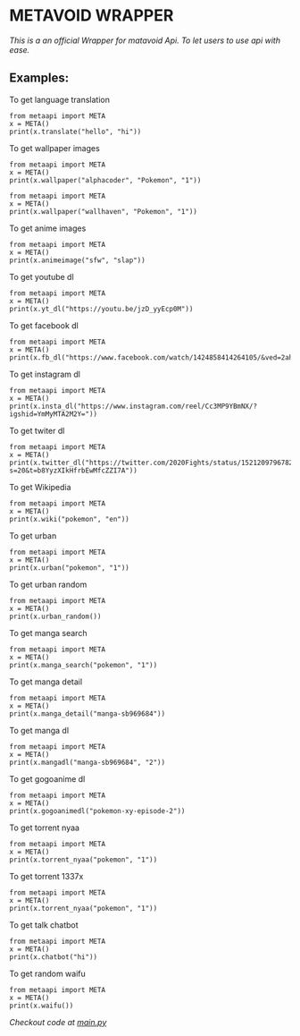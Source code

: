# **METAVOID WRAPPER**


_This is a an official Wrapper for matavoid Api. To let users to use api with ease._


## Examples:

To get language translation 

```
from metaapi import META
x = META()
print(x.translate("hello", "hi"))
```

To get wallpaper images

```
from metaapi import META
x = META()
print(x.wallpaper("alphacoder", "Pokemon", "1"))
```

```
from metaapi import META
x = META()
print(x.wallpaper("wallhaven", "Pokemon", "1"))
```

To get anime images

```
from metaapi import META
x = META()
print(x.animeimage("sfw", "slap"))
```

To get youtube dl

```
from metaapi import META
x = META()
print(x.yt_dl("https://youtu.be/jzD_yyEcp0M"))
```

To get facebook dl

```
from metaapi import META
x = META()
print(x.fb_dl("https://www.facebook.com/watch/1424858414264105/&ved=2ahUKEwjQ1b6Vt9D3AhXLSWwGHd2rDxEQo7QBegQIAxAB&usg=AOvVaw0Cw1hhGO9eVB5PUERZGeY6"))
```

To get instagram dl

```
from metaapi import META
x = META()
print(x.insta_dl("https://www.instagram.com/reel/Cc3MP9YBmNX/?igshid=YmMyMTA2M2Y="))
```

To get twiter dl

```
from metaapi import META
x = META()
print(x.twitter_dl("https://twitter.com/2020Fights/status/1521209796782919680?s=20&t=b8YyzXIkHfrbEwMfcZZI7A"))
```

To get  Wikipedia 


```
from metaapi import META
x = META()
print(x.wiki("pokemon", "en"))
```

To get urban 


```
from metaapi import META
x = META()
print(x.urban("pokemon", "1"))
```

To get urban random


```
from metaapi import META
x = META()
print(x.urban_random())
```

To get manga search


```
from metaapi import META
x = META()
print(x.manga_search("pokemon", "1"))
```

To get manga detail


```
from metaapi import META
x = META()
print(x.manga_detail("manga-sb969684"))
```

To get manga dl


```
from metaapi import META
x = META()
print(x.mangadl("manga-sb969684", "2"))
```

To get gogoanime dl


```
from metaapi import META
x = META()
print(x.gogoanimedl("pokemon-xy-episode-2"))
```

To get torrent nyaa


```
from metaapi import META
x = META()
print(x.torrent_nyaa("pokemon", "1"))
```

To get torrent 1337x


```
from metaapi import META
x = META()
print(x.torrent_nyaa("pokemon", "1"))
```

To get talk chatbot


```
from metaapi import META
x = META()
print(x.chatbot("hi"))
```

To get random waifu


```
from metaapi import META
x = META()
print(x.waifu())
```

<i>Checkout code at <a href="github.com/metavoidteam/MetaVoidApi-Py/blob/master/main.py">main.py</a></i>
